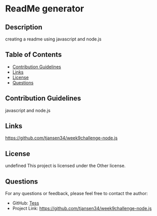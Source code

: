
# ReadMe generator

## Description
creating a readme using javascript and node.js

## Table of Contents
- [Contribution Guidelines](#contribution)
- [Links](#links)
- [License](#license)
- [Questions](#questions)

## Contribution Guidelines
javascript and node.js

## Links
https://github.com/tjansen34/week9challenge-node.js

## License
undefined
This project is licensed under the Other license.

## Questions
For any questions or feedback, please feel free to contact the author:
- GitHub: [Tess](https://github.com/Tess)
- Project Link: https://github.com/tjansen34/week9challenge-node.js
